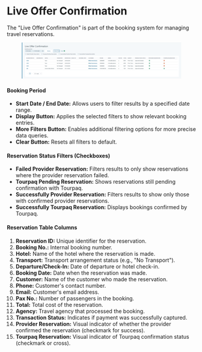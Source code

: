 # Live Offer Confirmation

The "Live Offer Confirmation" is part of the booking system for managing travel reservations.

<figure><img src=".gitbook/assets/image (3) (1) (1) (1) (1) (1) (1) (1).png" alt=""><figcaption></figcaption></figure>

#### Booking Period

* **Start Date / End Date:** Allows users to filter results by a specified date range.
* **Display Button:** Applies the selected filters to show relevant booking entries.
* **More Filters Button:** Enables additional filtering options for more precise data queries.
* **Clear Button:** Resets all filters to default.

#### Reservation Status Filters (Checkboxes)

* **Failed Provider Reservation:** Filters results to only show reservations where the provider reservation failed.
* **Tourpaq Pending Reservation:** Shows reservations still pending confirmation with Tourpaq.
* **Successfully Provider Reservation:** Filters results to show only those with confirmed provider reservations.
* **Successfully Tourpaq Reservation:** Displays bookings confirmed by Tourpaq.

#### Reservation Table Columns

1. **Reservation ID:** Unique identifier for the reservation.
2. **Booking No.:** Internal booking number.
3. **Hotel:** Name of the hotel where the reservation is made.
4. **Transport:** Transport arrangement status (e.g., "No Transport").
5. **Departure/Check-In:** Date of departure or hotel check-in.
6. **Booking Date:** Date when the reservation was made.
7. **Customer:** Name of the customer who made the reservation.
8. **Phone:** Customer's contact number.
9. **Email:** Customer's email address.
10. **Pax No.:** Number of passengers in the booking.
11. **Total:** Total cost of the reservation.
12. **Agency:** Travel agency that processed the booking.
13. **Transaction Status:** Indicates if payment was successfully captured.
14. **Provider Reservation:** Visual indicator of whether the provider confirmed the reservation (checkmark for success).
15. **Tourpaq Reservation:** Visual indicator of Tourpaq confirmation status (checkmark or cross).
